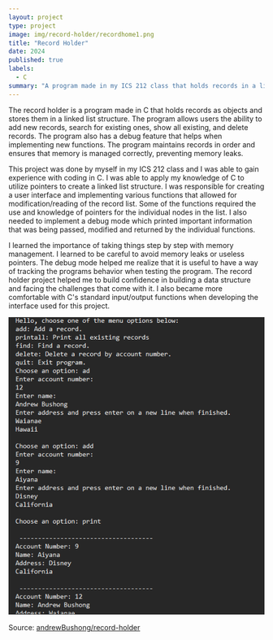 ```yaml
---
layout: project
type: project
image: img/record-holder/recordhome1.png
title: "Record Holder"
date: 2024
published: true
labels:
  - C
summary: "A program made in my ICS 212 class that holds records in a linked list and has features for modifying the list."
---
```





The record holder is a program made in C that holds records as objects and stores them in a linked list structure. The program allows users the ability to add new records, search for existing ones, show all existing, and delete records. The program also has a debug feature that helps when implementing new functions. The program maintains records in order and ensures that memory is managed correctly, preventing memory leaks.  

This project was done by myself in my ICS 212 class and I was able to gain experience with coding in C. I was able to apply my knowledge of C to utilize pointers to create a linked list structure. I was responsible for creating a user interface and implementing various functions that allowed for modification/reading of the record list. Some of the functions required the use and knowledge of pointers for the individual nodes in the list. I also needed to implement a debug mode which printed important information that was being passed, modified and returned by the individual functions.

I learned the importance of taking things step by step with memory management. I learned to be careful to avoid memory leaks or useless pointers. The debug mode helped me realize that it is useful to have a way of tracking the programs behavior when testing the program. The record holder project helped me to build confidence in building a data structure and facing the challenges that come with it. I also became more comfortable with C's standard input/output functions when developing the interface used for this project.    


<img class="img-fluid" src="../img/record-holder/active.png">

 
Source: <a href="https://github.com/andrewBushong/record-holder">andrewBushong/record-holder</a>

